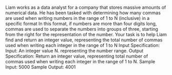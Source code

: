 Liam works as a data analyst for a company that stores massive amounts of numerical 
data. He has been tasked with determining how many commas are used when writing 
numbers in the range of 1 to N (inclusive) in a specific format
In this format, if numbers are more than four digits long, commas are used to 
separate the numbers into groups of three, starting from the right for the 
representation of the number. Your task is to help Liam find and return an integer 
value, representing the total number of commas used when writing each integer in 
the range of 1 to N
Input Specification:
Input: An integer value N. representing the number range.
Output Specification:
Return an integer value, representing total number of commas used when writing 
each integer in the range of 1 to N.
Sample Input:
5000
Sample Output:
4001
